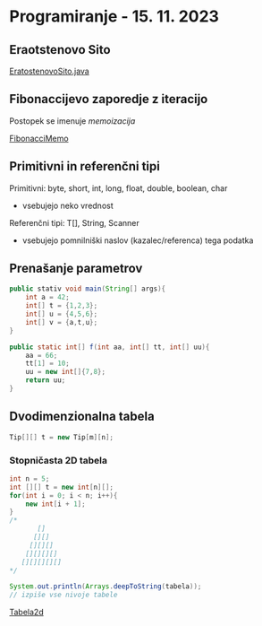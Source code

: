 # Programiranje - 15. 11. 2023

## Eraotstenovo Sito

[EratostenovoSito.java](primeri/EratostenovoSito.java)

## Fibonaccijevo zaporedje z iteracijo

Postopek se imenuje _memoizacija_

[FibonacciMemo](primeri/FibonacciMemo.java)

## Primitivni in referenčni tipi

Primitivni: byte, short, int, long, float, double, boolean, char

- vsebujejo neko vrednost

Referenčni tipi: T[], String, Scanner

- vsebujejo pomnilniški naslov (kazalec/referenca) tega podatka

## Prenašanje parametrov

```java
public stativ void main(String[] args){
    int a = 42;
    int[] t = {1,2,3};
    int[] u = {4,5,6};
    int[] v = {a,t,u};
}

public static int[] f(int aa, int[] tt, int[] uu){
    aa = 66;
    tt[1] = 10;
    uu = new int[]{7,8};
    return uu;
}
```

## Dvodimenzionalna tabela

```java
Tip[][] t = new Tip[m][n];
```

### Stopničasta 2D tabela

```java
int n = 5;
int [][] t = new int[n][];
for(int i = 0; i < n; i++){
    new int[i + 1];
}
/*
       []
      [][]
     [][][]
    [][][][]
   [][][][][]
*/
```

```java
System.out.println(Arrays.deepToString(tabela));
// izpiše vse nivoje tabele
```

[Tabela2d](primeri/Tabela2d.java)
